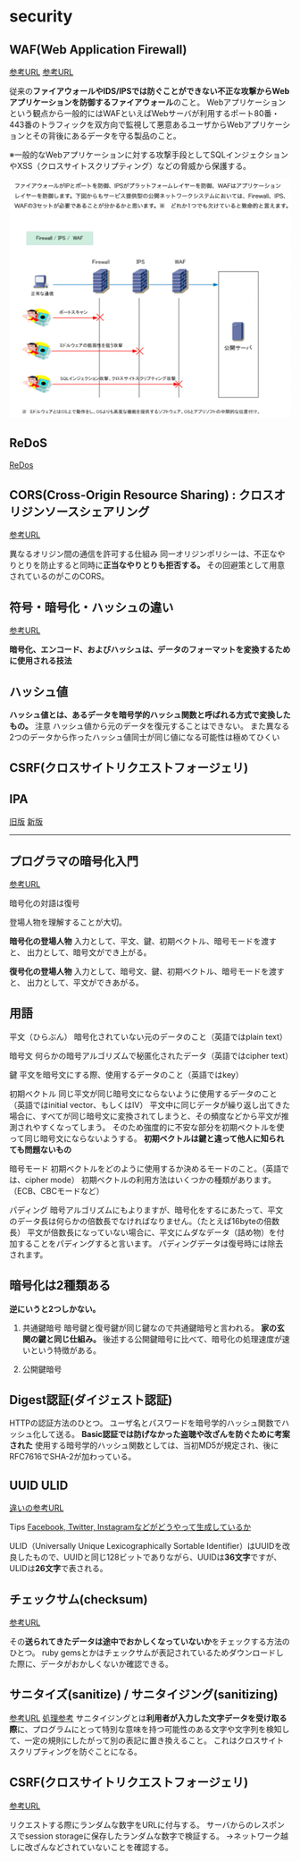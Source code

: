 # security

## WAF(Web Application Firewall)

[参考URL](https://www.infraexpert.com/study/security17.html)
[参考URL](https://dev.classmethod.jp/articles/fully-understood-aws-waf-v2/)

従来の**ファイアウォールやIDS/IPSでは防ぐことができない不正な攻撃からWebアプリケーションを防御するファイアウォール**のこと。
Webアプリケーションという観点から一般的にはWAFといえばWebサーバが利用するポート80番・443番のトラフィックを双方向で監視して悪意あるユーザからWebアプリケーションとその背後にあるデータを守る製品のこと。

※一般的なWebアプリケーションに対する攻撃手段としてSQLインジェクションやXSS（クロスサイトスクリプティング）などの脅威から保護する。

![WAF](images/waf.png)

## ReDoS

[ReDos](https://yamory.io/blog/about-redos-attack/)

## CORS(Cross-Origin Resource Sharing) : クロスオリジンソースシェアリング

[参考URL](https://qiita.com/ryosuketter/items/a60a2bc0220a5cbff17e)

異なるオリジン間の通信を許可する仕組み
同一オリジンポリシーは、不正なやりとりを防止すると同時に**正当なやりとりも拒否する。**
その回避策として用意されているのがこのCORS。

## 符号・暗号化・ハッシュの違い

[参考URL](https://ja.spot-the-difference.info/difference-between-encryption)

**暗号化、エンコード、およびハッシュは、データのフォーマットを変換するために使用される技法**

## ハッシュ値

**ハッシュ値とは、あるデータを暗号学的ハッシュ関数と呼ばれる方式で変換したもの。**
注意
ハッシュ値から元のデータを復元することはできない。
また異なる2つのデータから作ったハッシュ値同士が同じ値になる可能性は極めてひくい

## CSRF(クロスサイトリクエストフォージェリ)



## IPA 

[旧版](https://www.ipa.go.jp/security/awareness/vendor/programmingv1/a01_04.html)
[新版]()

---

## プログラマの暗号化入門

[参考URL](https://qiita.com/asksaito/items/1793b8d8b3069b0b8d68)

暗号化の対語は復号

登場人物を理解することが大切。

**暗号化の登場人物**
入力として、平文、鍵、初期ベクトル、暗号モードを渡すと、
出力として、暗号文ができ上がる。

**復号化の登場人物**
入力として、暗号文、鍵、初期ベクトル、暗号モードを渡すと、
出力として、平文ができあがる。


## 用語

平文（ひらぶん）
暗号化されていない元のデータのこと（英語ではplain text）

暗号文
何らかの暗号アルゴリズムで秘匿化されたデータ（英語ではcipher text）

鍵
平文を暗号文にする際、使用するデータのこと（英語ではkey）

初期ベクトル
同じ平文が同じ暗号文にならないように使用するデータのこと（英語ではinitial vector、もしくはIV）
平文中に同じデータが繰り返し出てきた場合に、すべてが同じ暗号文に変換されてしまうと、その頻度などから平文が推測されやすくなってしまう。
そのため強度的に不安な部分を初期ベクトルを使って同じ暗号文にならないようする。
**初期ベクトルは鍵と違って他人に知られても問題ないもの**

暗号モード
初期ベクトルをどのように使用するか決めるモードのこと。（英語では、cipher mode）
初期ベクトルの利用方法はいくつかの種類があります。（ECB、CBCモードなど）

パディング
暗号アルゴリズムにもよりますが、暗号化をするにあたって、平文のデータ長は何らかの倍数長でなければなりません。（たとえば16byteの倍数長）
平文が倍数長になっていない場合に、平文にムダなデータ（詰め物）を付加することをパディングすると言います。
パディングデータは復号時には除去されます。

## 暗号化は2種類ある

**逆にいうと2つしかない。**

1. 共通鍵暗号
暗号鍵と復号鍵が同じ鍵なので共通鍵暗号と言われる。
**家の玄関の鍵と同じ仕組み。**
後述する公開鍵暗号に比べて、暗号化の処理速度が速いという特徴がある。


2. 公開鍵暗号

## Digest認証(ダイジェスト認証)

HTTPの認証方法のひとつ。
ユーザ名とパスワードを暗号学的ハッシュ関数でハッシュ化して送る。
**Basic認証では防げなかった盗聴や改ざんを防ぐために考案された**
使用する暗号学的ハッシュ関数としては、当初MD5が規定され、後にRFC7616でSHA-2が加わっている。

## UUID ULID

[違いの参考URL]()

Tips
[Facebook, Twitter, Instagramなどがどうやって生成しているか](https://qiita.com/daisy1754/items/98a6e6b17d8161eab081)

ULID（Universally Unique Lexicographically Sortable Identifier）はUUIDを改良したもので、UUIDと同じ128ビットでありながら、UUIDは**36文字**ですが、ULIDは**26文字**で表される。


## チェックサム(checksum)

[参考URL](https://wa3.i-3-i.info/word1240.html)

その**送られてきたデータは途中でおかしくなっていないか**をチェックする方法のひとつ。
ruby gemsとかはチェックサムが表記されているためダウンロードした際に、データがおかしくないか確認できる。

## サニタイズ(sanitize) / サニタイジング(sanitizing)

[参考URL](https://ssaits.jp/promapedia/technology/sanitize.htmlc)
[処理参考](https://qiita.com/tnemotox/items/b4b8f0f627e23dd62447)
サニタイジングとは**利用者が入力した文字データを受け取る際**に、プログラムにとって特別な意味を持つ可能性のある文字や文字列を検知して、一定の規則にしたがって別の表記に置き換えること。
これはクロスサイトスクリプティングを防ぐことになる。

## CSRF(クロスサイトリクエストフォージェリ)
[参考URL](https://www.trendmicro.com/ja_jp/security-intelligence/research-reports/threat-solution/csrf.html)

リクエストする際にランダムな数字をURLに付与する。
サーバからのレスポンスでsession storageに保存したランダムな数字で検証する。
→ネットワーク越しに改ざんなどされていないことを確認する。